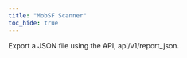 ```yaml
---
title: "MobSF Scanner"
toc_hide: true
---
```

Export a JSON file using the API, api/v1/report\_json.
